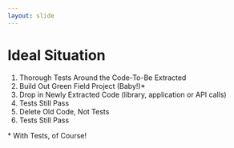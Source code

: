 ```yaml
---
layout: slide
---
```


# Ideal Situation

1. Thorough Tests Around the Code-To-Be Extracted
2. Build Out Green Field Project (Baby!)\*
3. Drop in Newly Extracted Code (library, application or API calls)
4. Tests Still Pass
5. Delete Old Code, Not Tests
6. Tests Still Pass

\* With Tests, of Course!
